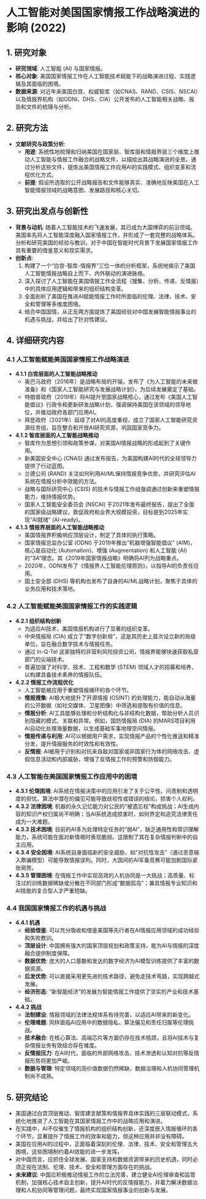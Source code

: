  # 人工智能对美国国家情报工作战略演进的影响 (2022)

## 1. 研究对象
- **研究领域**: 人工智能 (AI) 与国家情报。
- **核心对象**: 美国国家情报工作在人工智能技术赋能下的战略演进过程、实践逻辑及其面临的困境。
- **数据来源**: 对近年来美国白宫、权威智库（如CNAS、RAND、CSIS、NSCAI）以及情报界机构（如ODNI、DHS、CIA）公开发布的人工智能相关战略、报告和文件的梳理与分析。

## 2. 研究方法
- **文献研究与政策分析**:
    - **用途**: 系统性地梳理和归纳美国在国家层、智库层和情报界层三个维度上推动人工智能与情报工作融合的战略文件，以描绘出其战略演进的全景。通过分析这些文件，提炼出美国情报工作应用AI的实践模式、组织变革和流程优化方式。
    - **前提**: 假设所选取的公开战略报告和文件能够真实、准确地反映美国在人工智能情报领域的战略意图、发展路径和核心关切。

## 3. 研究出发点与创新性
- **背景与动机**: 随着人工智能技术的飞速发展，其已成为大国博弈的前沿领域。美国率先将人工智能深度融入国家情报工作，并形成了一套完整的战略体系。分析和研究美国的经验与教训，对于中国在智能时代背景下发展国家情报工作具有重要的借鉴意义和现实需求。
- **创新点**:
    1. 构建了一个“白宫-智库-情报界”三位一体的分析框架，系统地揭示了美国人工智能情报战略自上而下、内外联动的演进脉络。
    2. 深入探讨了人工智能在美国情报工作全流程（搜集、分析、传递、反情报）中的具体应用逻辑和带来的组织结构变革。
    3. 全面剖析了美国在推进AI赋能情报工作时所面临的伦理、法律、技术、安全和管理等多维度困境。
    4. 结合中国国情，从正反两方面提炼了美国经验对中国发展智能情报事业的机遇与挑战，并给出了针对性建议。

## 4. 详细研究内容
### 4.1 人工智能赋能美国国家情报工作战略演进
- **4.1.1 白宫层面的人工智能战略推动**
    - 奥巴马政府（2016年）是战略布局的开端，发布了《为人工智能的未来做准备》和《国家人工智能研究与发展战略计划》，为后续发展奠定了基础。
    - 特朗普政府（2019年）将AI提升至国家战略核心，通过发布《美国人工智能倡议》行政令和更新研发战略计划，强调保持美国在该领域的领导地位，并推动政府各部门应用AI。
    - 拜登政府（2021年）延续了对AI的高度重视，成立了国家人工智能研究资源任务组，旨在整合和开放AI研究资源，巩固国家竞争力。
- **4.1.2 智库层面的人工智能战略推动**
    - 智库作为思想引领和政策参谋，对美国AI情报战略的形成起到了关键作用。
    - 新美国安全中心 (CNAS) 通过发布报告，为美国构建AI时代的全球领导力提供了行动蓝图。
    - 兰德公司 (RAND) 关注如何利用AI/ML保持情报竞争优势，并研究评估AI系统在情报分析中效能的方法。
    - 战略与国际研究中心 (CSIS) 的技术与情报工作组强调通过创新来重塑情报能力，维持情报优势。
    - 国家人工智能安全委员会 (NSCAI) 于2021年发布最终报告，提出了全面的国家级战略建议，敦促政府和业界大规模投资，目标是到2025年实现“AI就绪” (AI-ready)。
- **4.1.3 情报界层面的人工智能战略推动**
    - 美国情报界积极响应顶层设计，制定了具体的执行策略。
    - 国家情报总监办公室 (ODNI) 于2019年推出“机器增强智能倡议” (AIM)，核心是自动化 (Automation)、增强 (Augmentation) 和人工智能 (AI) 的“3A”理念。其《2019年国家情报战略》明确将AI列为战略重点。
    - 2020年，ODNI发布了《情报界人工智能伦理原则》，以指导AI的负责任应用。
    - 国土安全部 (DHS) 等机构也发布了自身的AI/ML战略计划，聚焦于具体的业务应用和技术落地。

### 4.2 人工智能赋能美国国家情报工作的实践逻辑
- **4.2.1 组织结构创新**
    - 为适应AI技术，美国情报机构进行了显著的组织变革。
    - 中央情报局 (CIA) 成立了“数字创新局”，这是其历史上首次设立新的局级单位，旨在融合数字技术与情报任务。
    - 通过 In-Q-Tel 这家独特的非营利风险投资公司，情报界能够快速获取私营部门的尖端技术。
    - 普遍加强了对科学、技术、工程和数学 (STEM) 领域人才的招募和培养，以构建具备技术素养的情报队伍。
- **4.2.2 情报工作流程优化**
    - 人工智能被应用于重塑情报循环的各个环节。
    - **情报搜集**: AI极大地提升了开源情报 (OSINT) 的处理能力，能自动从海量的公开数据（如社交媒体、卫星图像）中筛选和提取有价值的信息。
    - **情报分析**: AI工具能够处理和分析结构化与非结构化数据，帮助分析人员识别隐藏的模式、关联和异常。例如，国防情报局 (DIA) 的MARS项目利用AI自动化处理海量数据，以生成基础军事地理空间情报。
    - **情报传递与利用**: AI可以根据用户需求，实现情报产品的个性化推送和精准分发，提升情报服务的时效性和有效性。
    - **反情报**: AI被用于识别和对抗来自敌对国家或非国家行为体的网络攻击、虚假信息活动和内部威胁，增强了反情报工作的预警和防御能力。

### 4.3 人工智能在美国国家情报工作应用中的困境
- **4.3.1 伦理困境**: AI系统在情报决策中的应用引发了关于公平性、问责制和透明度的担忧。算法中潜在的偏见可能导致歧视性或错误的结论，损害个人权利。
- **4.3.2 法律困境**: 机器的永久记忆能力对公民的“被遗忘权”构成挑战；AI生成内容的知识产权归属尚不明确；当AI系统造成损害时，如何界定和追究法律责任成为一大难题。
- **4.3.3 技术困境**: 目前的AI多为处理特定任务的“弱AI”，缺乏通用性和常识理解能力，系统可能在面对新情境时表现脆弱。这限制了其在复杂情报判断中的自主应用。
- **4.3.4 安全困境**: AI系统自身面临新的安全威胁，如“对抗性攻击”（通过恶意输入欺骗模型）可能导致情报误判。同时，大国间的AI军备竞赛可能加剧国际紧张局势。
- **4.3.5 管理困境**: 在情报工作中实现高效的人机协同是一大挑战；高质量、标注过的训练数据稀缺或分散在不同部门形成“数据孤岛”；兼具情报专业知识和AI技能的复合型人才严重短缺。

### 4.4 我国国家情报工作的机遇与挑战
- **4.4.1 机遇**
    - **经验借鉴**: 可以充分吸收和借鉴美国等先行者在AI情报应用领域的成功经验和失败教训。
    - **顶层设计**: 中国拥有强大的国家顶层规划和政策支持，能为AI与情报的深度融合提供制度保障。
    - **数据优势**: 庞大的人口基数和发达的数字经济为AI模型训练提供了丰富的数据资源。
    - **后发优势**: 可以直接采用更先进的技术路径，避免走技术弯路，实现跨越式发展。
    - **经济形态**: “新智能经济”的发展为智能情报工作提供了坚实的产业和技术基础。
- **4.4.2 挑战**
    - **法制建设**: 情报领域的法律法规体系有待完善，以适应AI带来的新变化。
    - **伦理难题**: 同样面临AI应用中的数据隐私、算法偏见和责任归属等伦理挑战。
    - **技术融合**: 在核心算法、高端芯片等方面仍存在技术瓶颈，且将AI技术与复杂情报业务有效结合存在难度。
    - **反情报压力**: 在AI时代，面临的外部网络攻击、技术渗透和认知对抗等反情报形势将更加严峻。
    - **数据与管理**: 特定领域的高价值数据仍然稀缺，数据治理和人机协同管理机制尚不成熟。

## 5. 研究结论
- 美国通过白宫顶层推动、智库建言献策和情报界具体实践的三层联动模式，系统化地推进了人工智能在其国家情报工作中的战略应用和演进。
- 在实践中，AI不仅催生了情报机构的组织结构创新，还深度嵌入情报循环的各个环节，显著提升了情报工作的效率和能力，但这种应用并非没有障碍。
- 美国在应用AI的过程中，正面临着深刻的伦理、法律、技术、安全和管理五大困境，这些困境制约着AI效能的进一步发挥。
- 对中国而言，应抓住全球发展、国家支持和数据资源带来的历史机遇，同时必须正视在法制、伦理、技术、安全和管理方面存在的挑战。
- **未来建议**: 中国应积极推动情报工作的立法完善，建立健全AI伦理审查和监管机制，加强核心技术自主创新，提升AI时代的反情报能力，并着力解决数据治理和人机协同等管理问题，最终实现国家情报事业的创新与发展。